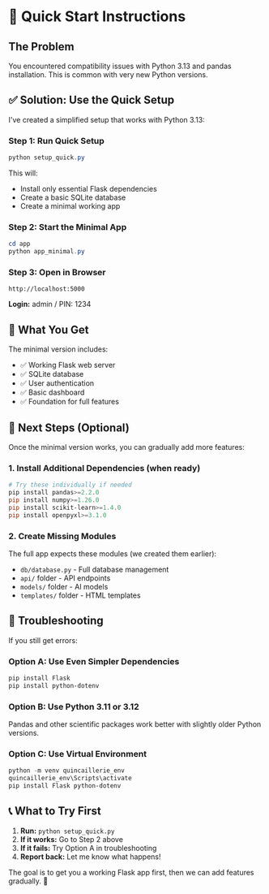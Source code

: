 # 🚀 Quick Start Instructions

## The Problem
You encountered compatibility issues with Python 3.13 and pandas installation. This is common with very new Python versions.

## ✅ Solution: Use the Quick Setup

I've created a simplified setup that works with Python 3.13:

### Step 1: Run Quick Setup
```powershell
python setup_quick.py
```

This will:
- Install only essential Flask dependencies
- Create a basic SQLite database
- Create a minimal working app

### Step 2: Start the Minimal App
```powershell
cd app
python app_minimal.py
```

### Step 3: Open in Browser
```
http://localhost:5000
```

**Login:** admin / PIN: 1234

## 🔧 What You Get

The minimal version includes:
- ✅ Working Flask web server
- ✅ SQLite database
- ✅ User authentication
- ✅ Basic dashboard
- ✅ Foundation for full features

## 🎯 Next Steps (Optional)

Once the minimal version works, you can gradually add more features:

### 1. Install Additional Dependencies (when ready)
```powershell
# Try these individually if needed
pip install pandas>=2.2.0
pip install numpy>=1.26.0
pip install scikit-learn>=1.4.0
pip install openpyxl>=3.1.0
```

### 2. Create Missing Modules
The full app expects these modules (we created them earlier):
- `db/database.py` - Full database management
- `api/` folder - API endpoints
- `models/` folder - AI models
- `templates/` folder - HTML templates

## 🐛 Troubleshooting

If you still get errors:

### Option A: Use Even Simpler Dependencies
```powershell
pip install Flask
pip install python-dotenv
```

### Option B: Use Python 3.11 or 3.12
Pandas and other scientific packages work better with slightly older Python versions.

### Option C: Use Virtual Environment
```powershell
python -m venv quincaillerie_env
quincaillerie_env\Scripts\activate
pip install Flask python-dotenv
```

## 📞 What to Try First

1. **Run:** `python setup_quick.py`
2. **If it works:** Go to Step 2 above
3. **If it fails:** Try Option A in troubleshooting
4. **Report back:** Let me know what happens!

The goal is to get you a working Flask app first, then we can add features gradually. 🎉
